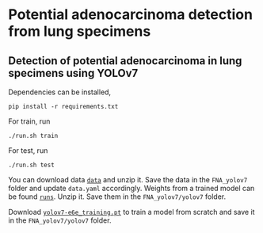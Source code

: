 # Potential adenocarcinoma detection from lung specimens
## Detection of potential adenocarcinoma in lung specimens using YOLOv7
Dependencies can be installed,
```
pip install -r requirements.txt
```

For train, run
```
./run.sh train
```
For test, run
```
./run.sh test
```

You can download data [`data`](https://figshare.com/ndownloader/files/46557619) and unzip it. Save the data in the `FNA_yolov7` folder and update `data.yaml` accordingly.
Weights from a trained model can be found [`runs`](https://figshare.com/ndownloader/files/46557616). Unzip it. Save them in the `FNA_yolov7/yolov7` folder.

Download [`yolov7-e6e_training.pt`](https://github.com/WongKinYiu/yolov7/releases/download/v0.1/yolov7-e6e_training.pt) to train a model from scratch and save it in the `FNA_yolov7/yolov7` folder.
